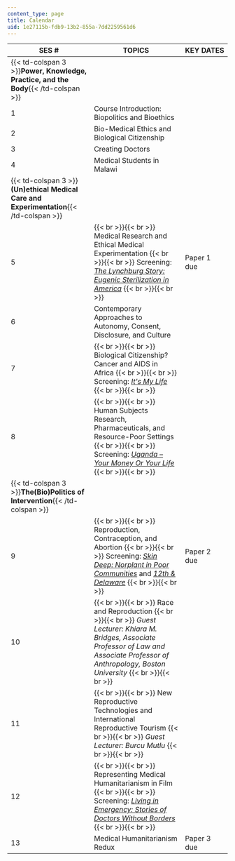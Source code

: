 ```yaml
---
content_type: page
title: Calendar
uid: 1e27115b-fdb9-13b2-855a-7dd2259561d6
---
```


| SES # | TOPICS | KEY DATES |
| --- | --- | --- |
| {{< td-colspan 3 >}}**Power, Knowledge, Practice, and the Body**{{< /td-colspan >}} |||
| 1 | Course Introduction: Biopolitics and Bioethics | &nbsp; |
| 2 | Bio-Medical Ethics and Biological Citizenship | &nbsp; |
| 3 | Creating Doctors | &nbsp; |
| 4 | Medical Students in Malawi | &nbsp; |
| {{< td-colspan 3 >}}**(Un)ethical Medical Care and Experimentation**{{< /td-colspan >}} |||
| 5 |  {{< br >}}{{< br >}} Medical Research and Ethical Medical Experimentation {{< br >}}{{< br >}} Screening: [_The Lynchburg Story: Eugenic Sterilization in America_](https://www.academicvideostore.com/video/lynchburg-story-eugenic-sterilization-america) {{< br >}}{{< br >}}  | Paper 1 due |
| 6 | Contemporary Approaches to Autonomy, Consent, Disclosure, and Culture | &nbsp; |
| 7 |  {{< br >}}{{< br >}} Biological Citizenship? Cancer and AIDS in Africa {{< br >}}{{< br >}} Screening: [_It's My Life_](http://icarusfilms.com/new2002/mlife.html) {{< br >}}{{< br >}}  | &nbsp; |
| 8 |  {{< br >}}{{< br >}} Human Subjects Research, Pharmaceuticals, and Resource-Poor Settings {{< br >}}{{< br >}} Screening: [_Uganda – Your Money Or Your Life_](http://www.journeyman.tv/?lid=9006) {{< br >}}{{< br >}}  | &nbsp; |
| {{< td-colspan 3 >}}**The(Bio)Politics of Intervention**{{< /td-colspan >}} |||
| 9 |  {{< br >}}{{< br >}} Reproduction, Contraception, and Abortion {{< br >}}{{< br >}} Screening: [_Skin Deep: Norplant in Poor Communities_](http://www.youtube.com/watch?v=5HEIKzld1sk) and [_12th & Delaware_](http://www.imdb.com/title/tt1548865/) {{< br >}}{{< br >}}  | Paper 2 due |
| 10 |  {{< br >}}{{< br >}} Race and Reproduction {{< br >}}{{< br >}} _Guest Lecturer: Khiara M. Bridges, Associate Professor of Law and Associate Professor of Anthropology, Boston University_ {{< br >}}{{< br >}}  | &nbsp; |
| 11 |  {{< br >}}{{< br >}} New Reproductive Technologies and International Reproductive Tourism {{< br >}}{{< br >}} _Guest Lecturer: Burcu Mutlu_ {{< br >}}{{< br >}}  | &nbsp; |
| 12 |  {{< br >}}{{< br >}} Representing Medical Humanitarianism in Film {{< br >}}{{< br >}} Screening: _[Living in Emergency: Stories of Doctors Without Borders](http://vimeo.com/29121376)_ {{< br >}}{{< br >}}  | &nbsp; |
| 13 | Medical Humanitarianism Redux | Paper 3 due